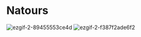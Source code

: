 # Natours

![ezgif-2-89455553ce4d](https://user-images.githubusercontent.com/42392292/56219961-97d81500-60a2-11e9-96e8-59dc4a9747c0.gif)
![ezgif-2-f387f2ade6f2](https://user-images.githubusercontent.com/42392292/56219962-99094200-60a2-11e9-8d28-e5c4799857c1.gif)
